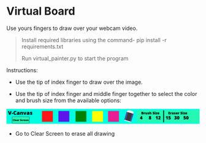 # Virtual Board
Use yours fingers to draw over your webcam video. 

> Install required libraries using the command- pip install -r requirements.txt
>
> Run virtual_painter.py to start the program

Instructions:

- Use the tip of index finger to draw over the image.

- Use the tip of index finger and middle finger together to select the color and brush size from the available options:

![overlay](/assets/images/8.png)

- Go to Clear Screen to erase all drawing
